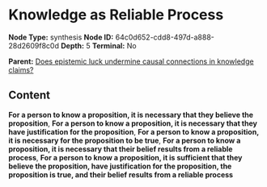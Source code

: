 # Knowledge as Reliable Process

**Node Type:** synthesis
**Node ID:** 64c0d652-cdd8-497d-a888-28d2609f8c0d
**Depth:** 5
**Terminal:** No

**Parent:** [Does epistemic luck undermine causal connections in knowledge claims?](does-epistemic-luck-undermine-causal-connections-in-knowledge-claims-antithesis-20dea690-8aed-4538-a2af-e5493b49cc83.md)

## Content

**For a person to know a proposition, it is necessary that they believe the proposition**, **For a person to know a proposition, it is necessary that they have justification for the proposition**, **For a person to know a proposition, it is necessary for the proposition to be true**, **For a person to know a proposition, it is necessary that their belief results from a reliable process**, **For a person to know a proposition, it is sufficient that they believe the proposition, have justification for the proposition, the proposition is true, and their belief results from a reliable process**
